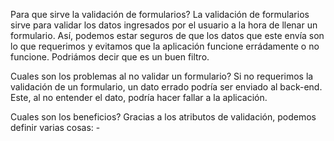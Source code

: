 Para que sirve la validación de formularios?
    La validación de formularios sirve para validar los datos ingresados por el usuario a la hora de llenar un formulario. Así, podemos estar seguros de que los datos que este envía son lo que requerimos y evitamos que la aplicación funcione errádamente o no funcione. Podriámos decir que es un buen filtro.

Cuales son los problemas al no validar un formulario?
    Si no requerimos la validación de un formulario, un dato errado podría ser enviado al back-end. Este, al no entender el dato, podría hacer fallar a la aplicación. 

Cuales son los beneficios?
    Gracias a los atributos de validación, podemos definir varias cosas:
        - 

